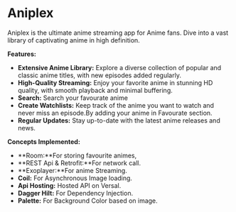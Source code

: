 # Aniplex

Aniplex is the ultimate anime streaming app for Anime fans. Dive into a vast library of captivating anime in high definition. 

**Features:**

* **Extensive Anime Library:** Explore a diverse collection of popular and classic anime titles, with new episodes added regularly.
* **High-Quality Streaming:** Enjoy your favorite anime in stunning HD quality, with smooth playback and minimal buffering.
* **Search:** Search your favourate anime  
* **Create Watchlists:** Keep track of the anime you want to watch and never miss an episode.By adding your anime in Favourate section.
* **Regular Updates:** Stay up-to-date with the latest anime releases and news.


**Concepts Implemented:**

* **Room:**For storing favourite animes,
* **REST Api & Retrofit:**For network call.
* **Exoplayer:**For anime Streaming.
* **Coil:** For Asynchronous Image loading.
* **Api Hosting:** Hosted API on Versal.
* **Dagger Hilt:** For Dependency Injection.
* **Palette:** For Background Color based on image.

  

